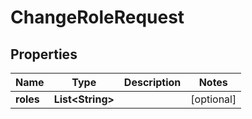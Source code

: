 
# ChangeRoleRequest

## Properties
Name | Type | Description | Notes
------------ | ------------- | ------------- | -------------
**roles** | **List&lt;String&gt;** |  |  [optional]



